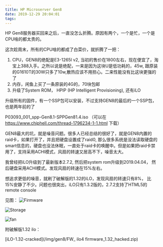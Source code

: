 ```yaml
---
title: HP Microserver Gen8
date: 2019-12-29 20:04:01
tags:
---
```


HP Gen8服务器买回来之后，一直没怎么折腾。原因有两个，一个是忙，一个是CPU啥的都太贵的。

这次趁周末，所有的CPU啥的都成了白菜价，就折腾了一把：

1. CPU，GEN8的绝配是E3-1265l v2, 当初的售价在1800左右，现在便宜了，淘宝上388入手。之所以说是绝配，一来是因为这块U是低功耗的，45w, 跟原装的G1610T的30W只多了10w,散热应该不用担心。二来性能没有比这块更强的了
2. 内存，闲鱼上买了一条原装的4G的，70块包邮
3. 升级了System ROM， HPIP (HP Intelligent Provisioning), 还有iLO


升级所有的固件，有一个SSP包可以安装，不过支持GEN8的最后的一个SSP包，也是两年前的了

P03093_001_spp-Gen8.1-SPPGen81.4.iso （可以在 https://www.chiphell.com/thread-1796234-1-1.html 下载）


GEN8最大的坑，就是噪音问题。很多人已经总结的很好了，就是GEN8内置的raid卡，如果打开了，并且把硬盘设置成了raid0, 那么很多系统是没法读取硬盘的smart信息的，硬盘也没法休眠，一直处于raid卡的唤醒中。但是如果把raid卡禁用了，支持采用ACHI模式，风扇的转速又居高不下，噪音太大。

我曾经把iLO升级到了最新版本2.7.2, 然后把system rom升级到2019.04.04， 然后硬盘采用ACHI模式。发现风扇的转速在15%左右。

想追求更低的噪音，就刷了破解版的1.32的iLO，发现风扇的转速只有8%， 比15%安静了不少。问题也很突出，iLO只有1.3.2版的，2.7.2支持了HTML5的remote console

见图：
![Firmware](/img//gen8/firmware.png)

![Storage](/img/gen8/storage.png)

![fan](/img/gen8/fan.png)

附破解版1.32 ilo：

[iLO-1.32-cracked](/img/gen8/FW_ ilo4 firmware_1.32_hacked.zip)


